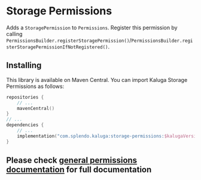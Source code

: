 # Storage Permissions
Adds a `StoragePermission` to `Permissions`. Register this permission by calling `PermissionsBuilder.registerStoragePermission()`/`PermissionsBuilder.registerStoragePermissionIfNotRegistered()`.

## Installing
This library is available on Maven Central. You can import Kaluga Storage Permissions as follows:

 ```kotlin
 repositories {
     // ...
     mavenCentral()
 }
 // ...
 dependencies {
     // ...
     implementation("com.splendo.kaluga:storage-permissions:$kalugaVersion")
 }
 ```

## Please check [general permissions documentation](../base-permissions) for full documentation
